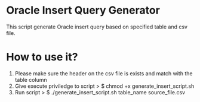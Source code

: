 # Oracle Insert Query Generator
This script generate Oracle insert query based on specified table and csv file.

# How to use it?
1. Please make sure the header on the csv file is exists and match with the table column
2. Give execute priviledge to script > $ chmod +x generate_insert_script.sh
3. Run script > $ ./generate_insert_script.sh table_name source_file.csv 